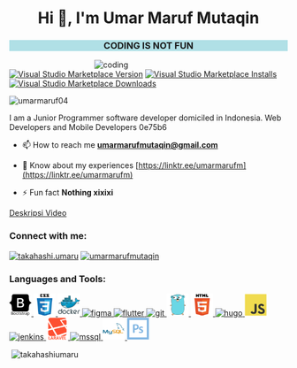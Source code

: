 <h1 align="center">Hi 👋, I'm Umar Maruf Mutaqin</h1>
<h3 align="center" style="background-color:powderblue;">CODING IS NOT FUN</h3>

<img align="right" alt="coding" width="350" src="https://static.vecteezy.com/system/resources/previews/002/746/042/original/programmer-flat-color-icon-computer-expert-man-coding-on-laptop-freelance-software-developer-at-work-person-avatar-cartoon-style-clip-art-for-mobile-app-isolated-rgb-illustration-vector.jpg">

[![Visual Studio Marketplace Version](https://img.shields.io/visual-studio-marketplace/v/UmarMarufMutaqin.go-snippets-simple?logo=visualstudio)](https://marketplace.visualstudio.com/items?itemName=UmarMarufMutaqin.go-snippets-simple)
[![Visual Studio Marketplace Installs](https://img.shields.io/visual-studio-marketplace/i/UmarMarufMutaqin.go-snippets-simple?logo=visualstudio)](https://marketplace.visualstudio.com/items?itemName=UmarMarufMutaqin.go-snippets-simple)
[![Visual Studio Marketplace Downloads](https://img.shields.io/visual-studio-marketplace/d/UmarMarufMutaqin.go-snippets-simple?logo=visualstudio)](https://marketplace.visualstudio.com/items?itemName=UmarMarufMutaqin.go-snippets-simple)

<p align="left"> <img src="https://komarev.com/ghpvc/?username=umarmaruf04&label=Profile%20views&color=brightgreen&style=flat" alt="umarmaruf04" /> </p>

I am a Junior Programmer software developer domiciled in Indonesia. Web Developers and Mobile Developers 0e75b6

- 📫 How to reach me **umarmarufmutaqin@gmail.com**

- 📄 Know about my experiences [https://linktr.ee/umarmarufm](https://linktr.ee/umarmarufm)

- ⚡ Fun fact **Nothing xixixi**

[Deskripsi Video](https://www.youtube.com/watch?v=XTACjMu0EwI)

<h3 align="left">Connect with me:</h3>
<p align="left">
<a href="https://instagram.com/takahashi.umaru" target="blank"><img align="center" src="https://raw.githubusercontent.com/rahuldkjain/github-profile-readme-generator/master/src/images/icons/Social/instagram.svg" alt="takahashi.umaru" height="30" width="40" /></a>
 <a href="https://www.hackerrank.com/umarmarufmutaqin" target="blank"><img align="center" src="https://raw.githubusercontent.com/rahuldkjain/github-profile-readme-generator/master/src/images/icons/Social/hackerrank.svg" alt="umarmarufmutaqin" height="30" width="40" /></a>
</p>

<h3 align="left">Languages and Tools:</h3>
<p align="left"> <a href="https://getbootstrap.com" target="_blank" rel="noreferrer"> <img src="https://raw.githubusercontent.com/devicons/devicon/master/icons/bootstrap/bootstrap-plain-wordmark.svg" alt="bootstrap" width="40" height="40"/> </a> <a href="https://www.w3schools.com/css/" target="_blank" rel="noreferrer"> <img src="https://raw.githubusercontent.com/devicons/devicon/master/icons/css3/css3-original-wordmark.svg" alt="css3" width="40" height="40"/> </a> <a href="https://www.docker.com/" target="_blank" rel="noreferrer"> <img src="https://raw.githubusercontent.com/devicons/devicon/master/icons/docker/docker-original-wordmark.svg" alt="docker" width="40" height="40"/> </a> <a href="https://www.figma.com/" target="_blank" rel="noreferrer"> <img src="https://www.vectorlogo.zone/logos/figma/figma-icon.svg" alt="figma" width="40" height="40"/> </a> <a href="https://flutter.dev" target="_blank" rel="noreferrer"> <img src="https://www.vectorlogo.zone/logos/flutterio/flutterio-icon.svg" alt="flutter" width="40" height="40"/> </a> <a href="https://git-scm.com/" target="_blank" rel="noreferrer"> <img src="https://www.vectorlogo.zone/logos/git-scm/git-scm-icon.svg" alt="git" width="40" height="40"/> </a> <a href="https://golang.org" target="_blank" rel="noreferrer"> <img src="https://raw.githubusercontent.com/devicons/devicon/master/icons/go/go-original.svg" alt="go" width="40" height="40"/> </a> <a href="https://www.w3.org/html/" target="_blank" rel="noreferrer"> <img src="https://raw.githubusercontent.com/devicons/devicon/master/icons/html5/html5-original-wordmark.svg" alt="html5" width="40" height="40"/> </a> <a href="https://gohugo.io/" target="_blank" rel="noreferrer"> <img src="https://api.iconify.design/logos-hugo.svg" alt="hugo" width="40" height="40"/> </a> <a href="https://developer.mozilla.org/en-US/docs/Web/JavaScript" target="_blank" rel="noreferrer"> <img src="https://raw.githubusercontent.com/devicons/devicon/master/icons/javascript/javascript-original.svg" alt="javascript" width="40" height="40"/> </a> <a href="https://www.jenkins.io" target="_blank" rel="noreferrer"> <img src="https://www.vectorlogo.zone/logos/jenkins/jenkins-icon.svg" alt="jenkins" width="40" height="40"/> </a> <a href="https://laravel.com/" target="_blank" rel="noreferrer"> <img src="https://raw.githubusercontent.com/devicons/devicon/master/icons/laravel/laravel-plain-wordmark.svg" alt="laravel" width="40" height="40"/> </a> <a href="https://www.microsoft.com/en-us/sql-server" target="_blank" rel="noreferrer"> <img src="https://www.svgrepo.com/show/303229/microsoft-sql-server-logo.svg" alt="mssql" width="40" height="40"/> </a> <a href="https://www.mysql.com/" target="_blank" rel="noreferrer"> <img src="https://raw.githubusercontent.com/devicons/devicon/master/icons/mysql/mysql-original-wordmark.svg" alt="mysql" width="40" height="40"/> </a> <a href="https://www.photoshop.com/en" target="_blank" rel="noreferrer"> <img src="https://raw.githubusercontent.com/devicons/devicon/master/icons/photoshop/photoshop-line.svg" alt="photoshop" width="40" height="40"/> </a> </p>

<p>&nbsp;<img align="center" src="https://github-readme-stats.vercel.app/api?username=takahashiumaru&show_icons=true&locale=en" alt="takahashiumaru" /></p>
